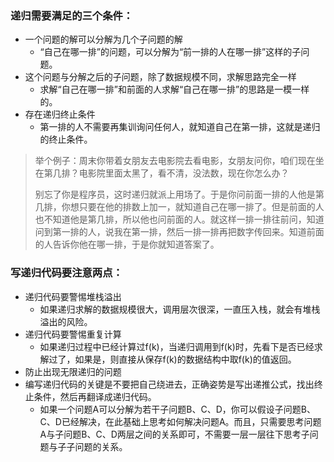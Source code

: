 ### 递归需要满足的三个条件：
- 一个问题的解可以分解为几个子问题的解
  - “自己在哪一排”的问题，可以分解为“前一排的人在哪一排”这样的子问题。
- 这个问题与分解之后的子问题，除了数据规模不同，求解思路完全一样
  - 求解“自己在哪一排”和前面的人求解“自己在哪一排”的思路是一模一样的。
- 存在递归终止条件
  - 第一排的人不需要再集训询问任何人，就知道自己在第一排，这就是递归的终止条件。

> 举个例子：周末你带着女朋友去电影院去看电影，女朋友问你，咱们现在坐在第几排？电影院里面太黑了，看不清，没法数，现在你怎么办？
>
> 别忘了你是程序员，这时递归就派上用场了。于是你问前面一排的人他是第几排，你想只要在他的排数上加一，就知道自己在哪一排了。但是前面的人也不知道他是第几排，所以他也问前面的人。就这样一排一排往前问，知道问到第一排的人，说我在第一排，然后一排一排再把数字传回来。知道前面的人告诉你他在哪一排，于是你就知道答案了。



### 写递归代码要注意两点：

- 递归代码要警惕堆栈溢出
  - 如果递归求解的数据规模很大，调用层次很深，一直压入栈，就会有堆栈溢出的风险。
- 递归代码要警惕重复计算
  - 如果递归过程中已经计算过f(k)，当递归调用到f(k)时，先看下是否已经求解过了，如果是，则直接从保存f(k)的数据结构中取f(k)的值返回。
- 防止出现无限递归的问题
- 编写递归代码的关键是不要把自己绕进去，正确姿势是写出递推公式，找出终止条件，然后再翻译成递归代码。
  - 如果一个问题A可以分解为若干子问题B、C、D，你可以假设子问题B、C、D已经解决，在此基础上思考如何解决问题A。而且，只需要思考问题A与子问题B、C、D两层之间的关系即可，不需要一层一层往下思考子问题与子子问题的关系。



